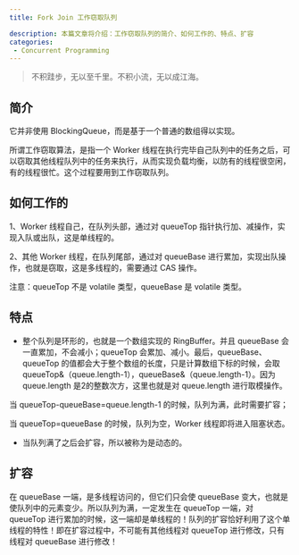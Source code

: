 ```yaml
---
title: Fork Join 工作窃取队列

description: 本篇文章将介绍：工作窃取队列的简介、如何工作的、特点、扩容
categories:
 - Concurrent Programming
---
```


> 不积跬步，无以至千里。不积小流，无以成江海。

## 简介

它并非使用 BlockingQueue，而是基于一个普通的数组得以实现。

所谓工作窃取算法，是指一个 Worker 线程在执行完毕自己队列中的任务之后，可以窃取其他线程队列中的任务来执行，从而实现负载均衡，以防有的线程很空闲，有的线程很忙。这个过程要用到工作窃取队列。

## 如何工作的

1、Worker 线程自己，在队列头部，通过对 queueTop 指针执行加、减操作，实现入队或出队，这是单线程的。

2、其他 Worker 线程，在队列尾部，通过对 queueBase 进行累加，实现出队操作，也就是窃取，这是多线程的，需要通过 CAS 操作。

注意：queueTop 不是 volatile 类型，queueBase 是 volatile 类型。

## 特点

- 整个队列是环形的，也就是一个数组实现的 RingBuffer。并且 queueBase 会一直累加，不会减小；queueTop 会累加、减小。最后，queueBase、queueTop 的值都会大于整个数组的长度，只是计算数组下标的时候，会取 queueTop&（queue.length-1），queueBase&（queue.length-1）。因为 queue.length 是2的整数次方，这里也就是对 queue.length 进行取模操作。

当 queueTop-queueBase=queue.length-1 的时候，队列为满，此时需要扩容；

当 queueTop=queueBase 的时候，队列为空，Worker 线程即将进入阻塞状态。

- 当队列满了之后会扩容，所以被称为是动态的。

## 扩容

在 queueBase 一端，是多线程访问的，但它们只会使 queueBase 变大，也就是使队列中的元素变少。所以队列为满，一定发生在 queueTop 一端，对 queueTop 进行累加的时候，这一端却是单线程的！队列的扩容恰好利用了这个单线程的特性！即在扩容过程中，不可能有其他线程对 queueTop 进行修改，只有线程对 queueBase 进行修改！